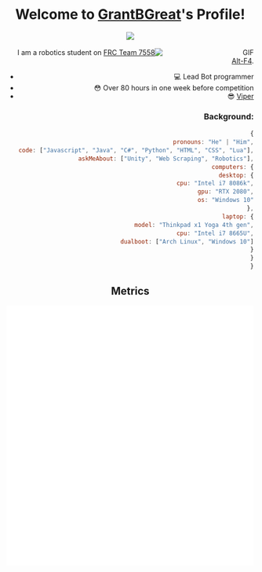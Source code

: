<h1 align="center">Welcome to <a href="https://github.com/GrantBGreat">GrantBGreat</a>'s Profile!</h1>
<p align="center">
  <a align="center" href="https://github.com/DenverCoder1/readme-typing-svg"><img src="https://readme-typing-svg.herokuapp.com?&font=IBM+Plex+Sans&color=833cbd&center=true&vCenter=true&size=25&lines=Welcome+to+my+GitHub+profile!;I+love+robotics!;I'm+a+High+School+student!" /></a>
</p>

<div align="right" width="40%"><img align="right" width="40%" alt="GIF" src="https://i.pinimg.com/originals/e4/26/70/e426702edf874b181aced1e2fa5c6cde.gif" /></div)

I am a robotics student on [FRC Team 7558 Alt-F4](https://www.team7558.com/).
* 💻 Lead Bot programmer
* 😳 Over 80 hours in one week before competition
* 😎 [Viper](https://www.instagram.com/p/B9ZtMfghWCd/?utm_source=ig_web_copy_link)



### Background:
```js
{
  pronouns: "He" | "Him",
  code: ["Javascript", "Java", "C#", "Python", "HTML", "CSS", "Lua"],
  askMeAbout: ["Unity", "Web Scraping", "Robotics"],
  computers: {
    desktop: {
      cpu: "Intel i7 8086k",
      gpu: "RTX 2080",
      os: "Windows 10"
    },
    laptop: {
      model: "Thinkpad x1 Yoga 4th gen",
      cpu: "Intel i7 8665U",
      dualboot: ["Arch Linux", "Windows 10"]
    }
  }
}
```



<h2 align="center">Metrics</h2>
<p align="center">
  <a href="https://skyline.github.com/grantbgreat/2021">
    <img align="center" src="https://github.com/GrantBGreat/GrantBGreat/blob/main/github-metrics.svg"></img>
  </a>
</p>
